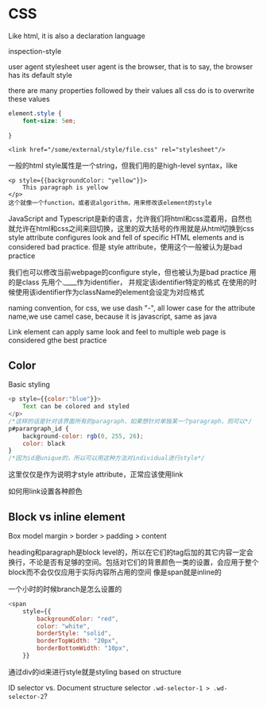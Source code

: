 # CSS
Like html, it is also a declaration language

inspection-style

user agent stylesheet
user agent is the browser, that is to say, the browser has its default style

there are many properties followed by their values
all css do is to overwrite these values


```css
element.style {
	font-size: 5em;
	
}
```

`<link href="/some/external/style/file.css" rel="stylesheet"/>`

一般的html style属性是一个string，但我们用的是high-level syntax，like 
```
<p style={{backgroundColor: "yellow"}}>
	This paragraph is yellow
</p>
这个就像一个function，或者说algorithm，用来修改该element的style
```

JavaScript and Typescript是新的语言，允许我们将html和css混着用，自然也就允许在html和css之间来回切换，这里的双大括号的作用就是从html切换到css
style attribute configures look and fell of specific HTML elements and is considered bad practice.
但是 style attribute，使用这个一般被认为是bad practice

我们也可以修改当前webpage的configure style，但也被认为是bad practice
用的是class
先用个.____作为identifier， 并规定该identifier特定的格式
在使用的时候使用该identifier作为className的element会设定为对应格式

naming convention, 
for css, we use dash "-", all lower case
for the attribute name,we use camel case, because it is javascript, same as java

Link element can apply same look and feel to multiple web page is considered gthe best practice


## Color
Basic styling
```javascript
<p style={{color:"blue"}}>
	Text can be colored and styled
</p>
/*这样的话是针对该界面所有的paragraph，如果想针对单独某一个paragraph，则可以*/
p#parargraph_id {
	background-color: rgb(0, 255, 26);
	color: black
}
/*因为id是unique的，所以可以用这种方法对individual进行style*/
```
这里仅仅是作为说明才style attribute，正常应该使用link

如何用link设置各种颜色
## Block vs inline element
Box model
margin > border > padding > content

heading和paragraph是block level的，所以在它们的tag后加的其它内容一定会换行，不论是否有足够的空间。包括对它们的背景颜色一类的设置，会应用于整个block而不会仅仅应用于实际内容所占用的空间
像是span就是inline的

一个小时的时候branch是怎么设置的

```javascript
<span 
	style={{
		backgroundColor: "red",
		color: "white",
		borderStyle: "solid",
		borderTopWidth: "20px",
		borderBottomWidth: "10px", 
	}}
```

通过div的id来进行style就是styling based on structure

ID selector vs. Document structure selector
 `.wd-selector-1 > .wd-selector-2`?
